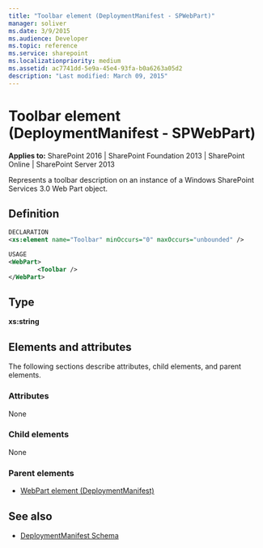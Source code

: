 ```yaml
---
title: "Toolbar element (DeploymentManifest - SPWebPart)"
manager: soliver
ms.date: 3/9/2015
ms.audience: Developer
ms.topic: reference
ms.service: sharepoint
ms.localizationpriority: medium
ms.assetid: ac7741dd-5e9a-45e4-93fa-b0a6263a05d2
description: "Last modified: March 09, 2015"
---
```


# Toolbar element (DeploymentManifest - SPWebPart)

**Applies to:** SharePoint 2016 | SharePoint Foundation 2013 | SharePoint Online | SharePoint Server 2013 
  
Represents a toolbar description on an instance of a Windows SharePoint Services 3.0 Web Part object.

## Definition

```XML
DECLARATION
<xs:element name="Toolbar" minOccurs="0" maxOccurs="unbounded" />

USAGE
<WebPart>
        <Toolbar />
</WebPart>

```

## Type

**xs:string**
  
## Elements and attributes

The following sections describe attributes, child elements, and parent elements.

### Attributes

None
   
### Child elements

None
   
### Parent elements

- [WebPart element (DeploymentManifest)](webpart-element-deploymentmanifest.md)
   
## See also

- [DeploymentManifest Schema](deploymentmanifest-schema.md)

